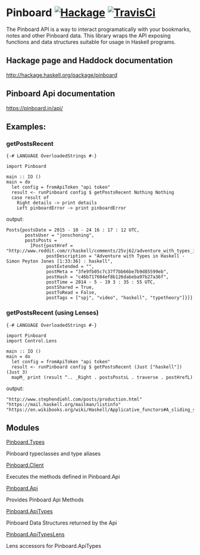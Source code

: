 # Pinboard [![Hackage](https://img.shields.io/hackage/v/pinboard.svg?style=flat)](https://hackage.haskell.org/package/pinboard) [![TravisCi](https://travis-ci.org/jonschoning/pinboard.svg?branch=master)](https://travis-ci.org/jonschoning/pinboard)

The Pinboard API is a way to interact programatically with
your bookmarks, notes and other Pinboard data. This
library wraps the API exposing functions and data
structures suitable for usage in Haskell programs.

## Hackage page and Haddock documentation
<http://hackage.haskell.org/package/pinboard>

## Pinboard Api documentation

<https://pinboard.in/api/>

## Examples: 

### getPostsRecent
``` {.haskell}
{-# LANGUAGE OverloadedStrings #-}

import Pinboard

main :: IO ()
main = do
  let config = fromApiToken "api token"
  result <- runPinboard config $ getPostsRecent Nothing Nothing
  case result of
    Right details -> print details
    Left pinboardError -> print pinboardError
```

output:
```
Posts{postsDate = 2015 - 10 - 24 16 : 17 : 12 UTC,
       postsUser = "jonschoning",
       postsPosts =
         [Post{postHref = "http://www.reddit.com/r/haskell/comments/25vj62/adventure_with_types_in_haskell_simon_peyton/",
               postDescription = "Adventure with Types in Haskell - Simon Peyton Jones [1:33:36] : haskell",
               postExtended = "", 
               postMeta = "3fe9fb05c7c37f7bb66be7b9d85599eb",
               postHash = "c46b717604ef8b126dabeba97b27a36f",
               postTime = 2014 - 5 - 19 3 : 35 : 55 UTC, 
               postShared = True,
               postToRead = False,
               postTags = ["spj", "video", "haskell", "typetheory"]}]}
```

### getPostsRecent (using Lenses)
``` {.haskell}
{-# LANGUAGE OverloadedStrings #-}

import Pinboard
import Control.Lens

main :: IO ()
main = do
  let config = fromApiToken "api token"
  result <- runPinboard config $ getPostsRecent (Just ["haskell"]) (Just 3)
  mapM_ print (result ^.. _Right . postsPostsL . traverse . postHrefL)

```

output:
```
"http://www.stephendiehl.com/posts/production.html"
"https://mail.haskell.org/mailman/listinfo"
"https://en.wikibooks.org/wiki/Haskell/Applicative_functors#A_sliding_scale_of_power"
```


## Modules

[Pinboard.Types](https://hackage.haskell.org/package/pinboard/docs/Pinboard-Types.html)

  Pinboard typeclasses and type aliases

[Pinboard.Client](https://hackage.haskell.org/package/pinboard/docs/Pinboard-Client.html)

  Executes the methods defined in Pinboard.Api

[Pinboard.Api](https://hackage.haskell.org/package/pinboard/docs/Pinboard-Api.html)

  Provides Pinboard Api Methods

[Pinboard.ApiTypes](https://hackage.haskell.org/package/pinboard/docs/Pinboard-ApiTypes.html)

  Pinboard Data Structures returned by the Api

[Pinboard.ApiTypesLens](https://hackage.haskell.org/package/pinboard/docs/Pinboard-ApiTypesLens.html)

  Lens accessors for Pinboard.ApiTypes
